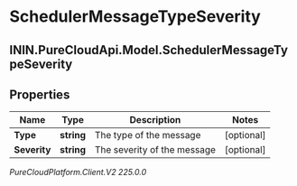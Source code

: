 # SchedulerMessageTypeSeverity

## ININ.PureCloudApi.Model.SchedulerMessageTypeSeverity

## Properties

|Name | Type | Description | Notes|
|------------ | ------------- | ------------- | -------------|
| **Type** | **string** | The type of the message | [optional] |
| **Severity** | **string** | The severity of the message | [optional] |



_PureCloudPlatform.Client.V2 225.0.0_
